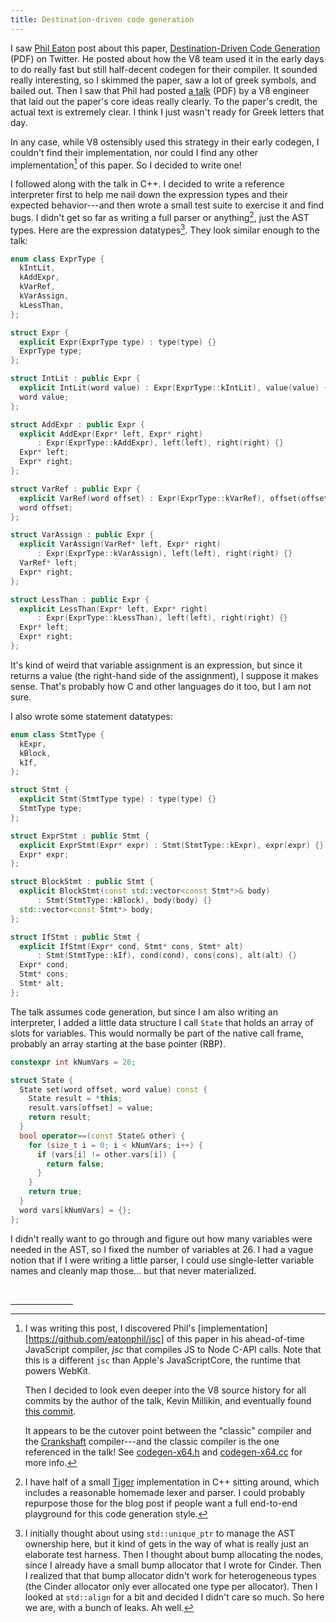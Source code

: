 ```yaml
---
title: Destination-driven code generation
---
```


I saw [Phil Eaton][eatonphil] post about this paper, [Destination-Driven Code
Generation][ddcg-paper] (PDF) on Twitter. He posted about how the V8 team used
it in the early days to do really fast but still half-decent codegen for their
compiler. It sounded really interesting, so I skimmed the paper, saw a lot of
greek symbols, and bailed out. Then I saw that Phil had posted [a
talk][ddcg-talk] (PDF) by a V8 engineer that laid out the paper's core ideas
really clearly. To the paper's credit, the actual text is extremely clear. I
think I just wasn't ready for Greek letters that day.

[eatonphil]: https://twitter.com/phil_eaton/
[ddcg-paper]: https://legacy.cs.indiana.edu/~dyb/pubs/ddcg.pdf
[ddcg-talk]: https://raw.githubusercontent.com/eatonphil/one-pass-code-generation-in-v8/main/One-pass%20Code%20Generation%20in%20V8.pdf

In any case, while V8 ostensibly used this strategy in their early codegen, I
couldn't find their implementation, nor could I find any other
implementation[^jsc] of this paper. So I decided to write one!

[^jsc]: I was writing this post, I discovered Phil's
    [implementation][https://github.com/eatonphil/jsc] of this paper in his
    ahead-of-time JavaScript compiler, *jsc* that compiles JS to Node C-API
    calls. Note that this is a different `jsc` than Apple's JavaScriptCore, the
    runtime that powers WebKit.

    Then I decided to look even deeper into the V8 source history for all
    commits by the author of the talk, Kevin Millikin, and eventually found
    [this commit](https://github.com/v8/v8/commit/1528bf7240586d876d2deef18d1e1b4302866c0b).

    It appears to be the cutover point between the "classic" compiler and the
    [Crankshaft][crankshaft][^crankshaft] compiler---and the classic compiler
    is the one referenced in the talk! See [codegen-x64.h][codegen-x64.h] and
    [codegen-x64.cc][codegen-x64.cc] for more info.

    [crankshaft]: https://blog.chromium.org/2010/12/new-crankshaft-for-v8.html
    [codegen-x64.h]: https://github.com/v8/v8/blob/1528bf7240586d876d2deef18d1e1b4302866c0b/src/x64/codegen-x64.h
    [codegen-x64.cc]: https://github.com/v8/v8/blob/1528bf7240586d876d2deef18d1e1b4302866c0b/src/x64/codegen-x64.cc

[^crankshaft]: See also Andy Wingo's [closer look at
  Crankshaft][wingo-crankshaft] and Jay Conrod's [tour of V8:
  Crankshaft][conrod-crankshaft].

    [wingo-crankshaft]: https://wingolog.org/archives/2011/08/02/a-closer-look-at-crankshaft-v8s-optimizing-compiler
    [conrod-crankshaft]: https://www.jayconrod.com/posts/54/a-tour-of-v8-crankshaft-the-optimizing-compiler

I followed along with the talk in C++. I decided to write a reference
interpreter first to help me nail down the expression types and their expected
behavior---and then wrote a small test suite to exercise it and find bugs. I
didn't get so far as writing a full parser or anything[^tiger-impl], just the
AST types. Here are the expression datatypes[^unique-ptr]. They look similar
enough to the talk:

[^tiger-impl]: I have half of a small [Tiger][tiger] implementation in C++
    sitting around, which includes a reasonable homemade lexer and parser. I
    could probably repurpose those for the blog post if people want a full
    end-to-end playground for this code generation style.

    [tiger]: https://www.cs.princeton.edu/~appel/modern/

[^unique-ptr]: I initially thought about using `std::unique_ptr` to manage the
    AST ownership here, but it kind of gets in the way of what is really just
    an elaborate test harness. Then I thought about bump allocating the nodes,
    since I already have a small bump allocator that I wrote for Cinder. Then I
    realized that that bump allocator didn't work for heterogeneous types (the
    Cinder allocator only ever allocated one type per allocator). Then I looked
    at `std::align` for a bit and decided I didn't care so much. So here we
    are, with a bunch of leaks. Ah well.

```c++
enum class ExprType {
  kIntLit,
  kAddExpr,
  kVarRef,
  kVarAssign,
  kLessThan,
};

struct Expr {
  explicit Expr(ExprType type) : type(type) {}
  ExprType type;
};

struct IntLit : public Expr {
  explicit IntLit(word value) : Expr(ExprType::kIntLit), value(value) {}
  word value;
};

struct AddExpr : public Expr {
  explicit AddExpr(Expr* left, Expr* right)
      : Expr(ExprType::kAddExpr), left(left), right(right) {}
  Expr* left;
  Expr* right;
};

struct VarRef : public Expr {
  explicit VarRef(word offset) : Expr(ExprType::kVarRef), offset(offset) {}
  word offset;
};

struct VarAssign : public Expr {
  explicit VarAssign(VarRef* left, Expr* right)
      : Expr(ExprType::kVarAssign), left(left), right(right) {}
  VarRef* left;
  Expr* right;
};

struct LessThan : public Expr {
  explicit LessThan(Expr* left, Expr* right)
      : Expr(ExprType::kLessThan), left(left), right(right) {}
  Expr* left;
  Expr* right;
};
```

It's kind of weird that variable assignment is an expression, but since it
returns a value (the right-hand side of the assignment), I suppose it makes
sense. That's probably how C and other languages do it too, but I am not sure.

I also wrote some statement datatypes:

```c++
enum class StmtType {
  kExpr,
  kBlock,
  kIf,
};

struct Stmt {
  explicit Stmt(StmtType type) : type(type) {}
  StmtType type;
};

struct ExprStmt : public Stmt {
  explicit ExprStmt(Expr* expr) : Stmt(StmtType::kExpr), expr(expr) {}
  Expr* expr;
};

struct BlockStmt : public Stmt {
  explicit BlockStmt(const std::vector<const Stmt*>& body)
      : Stmt(StmtType::kBlock), body(body) {}
  std::vector<const Stmt*> body;
};

struct IfStmt : public Stmt {
  explicit IfStmt(Expr* cond, Stmt* cons, Stmt* alt)
      : Stmt(StmtType::kIf), cond(cond), cons(cons), alt(alt) {}
  Expr* cond;
  Stmt* cons;
  Stmt* alt;
};
```

The talk assumes code generation, but since I am also writing an interpreter, I
added a little data structure I call `State` that holds an array of slots for
variables. This would normally be part of the native call frame, probably an
array starting at the base pointer (RBP).

```c++
constexpr int kNumVars = 26;

struct State {
  State set(word offset, word value) const {
    State result = *this;
    result.vars[offset] = value;
    return result;
  }
  bool operator==(const State& other) {
    for (size_t i = 0; i < kNumVars; i++) {
      if (vars[i] != other.vars[i]) {
        return false;
      }
    }
    return true;
  }
  word vars[kNumVars] = {};
};
```

I didn't really want to go through and figure out how many variables were
needed in the AST, so I fixed the number of variables at 26. I had a vague
notion that if I were writing a little parser, I could use single-letter
variable names and cleanly map those... but that never materialized.

<br />
<hr style="width: 100px;" />
<!-- Footnotes -->
